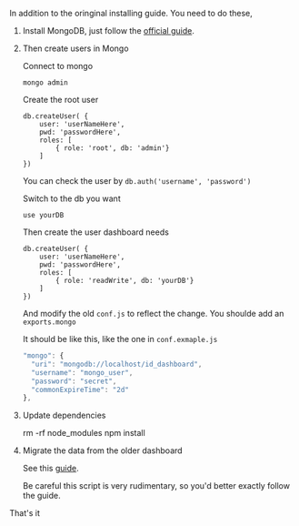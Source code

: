 In addition to the oringinal installing guide. You need to do these,

1.  Install MongoDB, just follow the [official guide](http://docs.mongodb.org/manual/tutorial/install-mongodb-on-ubuntu/).

2.  Then create users in Mongo
    
    Connect to mongo

        mongo admin

    Create the root user

        db.createUser( {
            user: 'userNameHere',
            pwd: 'passwordHere',
            roles: [
                { role: 'root', db: 'admin'}
            ]
        })

    You can check the user by `db.auth('username', 'password')`

    Switch to the db you want

        use yourDB

    Then create the user dashboard needs

        db.createUser( {
            user: 'userNameHere',
            pwd: 'passwordHere',
            roles: [
                { role: 'readWrite', db: 'yourDB'}
            ]
        })

    And modify the old `conf.js` to reflect the change. You shoulde add an `exports.mongo`

    It should be like this, like the one in `conf.exmaple.js`

    ```javascript
    "mongo": {
      "uri": "mongodb://localhost/id_dashboard",
      "username": "mongo_user",
      "password": "secret",
      "commonExpireTime": "2d"
    },
    ```

3.  Update dependencies

    rm -rf node_modules
    npm install

4.  Migrate the data from the older dashboard
    
    See this [guide](https://github.com/Plypy/openmrs-contrib-id/blob/new-db/migrating-to-dashboard-2.0.md).

    Be careful this script is very rudimentary, so you'd better exactly follow the guide.

That's it
